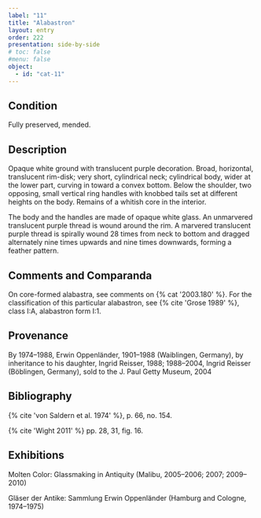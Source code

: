 ```yaml
---
label: "11"
title: "Alabastron"
layout: entry
order: 222
presentation: side-by-side
# toc: false
#menu: false 
object:
  - id: "cat-11"
---
```


## Condition

Fully preserved, mended.

## Description

Opaque white ground with translucent purple decoration. Broad, horizontal, translucent rim-disk; very short, cylindrical neck; cylindrical body, wider at the lower part, curving in toward a convex bottom. Below the shoulder, two opposing, small vertical ring handles with knobbed tails set at different heights on the body. Remains of a whitish core in the interior.

The body and the handles are made of opaque white glass. An unmarvered translucent purple thread is wound around the rim. A marvered translucent purple thread is spirally wound 28 times from neck to bottom and dragged alternately nine times upwards and nine times downwards, forming a feather pattern.

## Comments and Comparanda

On core-formed alabastra, see comments on {% cat '2003.180' %}. For the classification of this particular alabastron, see {% cite 'Grose 1989' %}, class I:A, alabastron form I:1.

## Provenance

By 1974–1988, Erwin Oppenländer, 1901–1988 (Waiblingen, Germany), by inheritance to his daughter, Ingrid Reisser, 1988; 1988–2004, Ingrid Reisser (Böblingen, Germany), sold to the J. Paul Getty Museum, 2004

## Bibliography

{% cite 'von Saldern et al. 1974' %}, p. 66, no. 154.

{% cite 'Wight 2011' %} pp. 28, 31, fig. 16.

## Exhibitions

Molten Color: Glassmaking in Antiquity (Malibu, 2005–2006; 2007; 2009–2010)

Gläser der Antike: Sammlung Erwin Oppenländer (Hamburg and Cologne, 1974–1975)